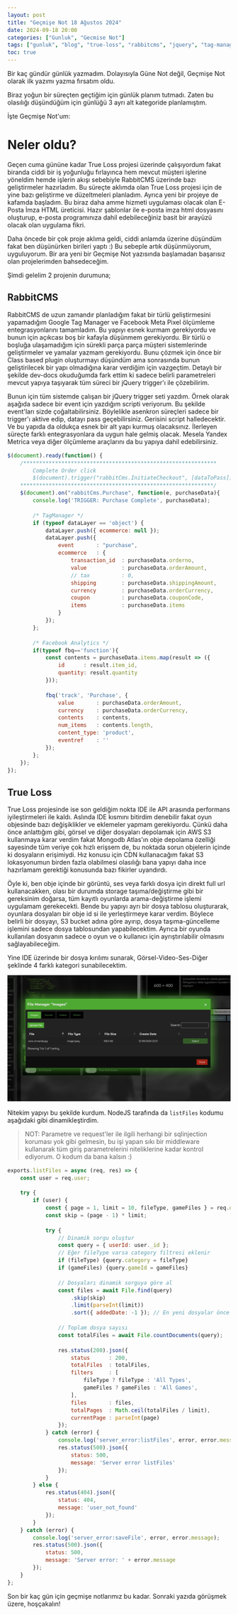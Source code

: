 ```yaml
---
layout: post
title: "Geçmişe Not 18 Ağustos 2024"
date: 2024-09-18 20:00
categories: ["Gunluk", "Gecmise Not"]
tags: ["gunluk", "blog", "true-loss", "rabbitcms", "jquery", "tag-manager", "facebook-meta", "meta-pixel"]
toc: true
---
```


Bir kaç gündür günlük yazmadım. Dolayısıyla Güne Not değil, Geçmişe Not olarak ilk yazımı yazma fırsatım oldu.

Biraz yoğun bir süreçten geçtiğim için günlük planım tutmadı. Zaten bu olasılığı düşündüğüm için günlüğü 3 ayrı alt kategoride planlamıştım.

İşte Geçmişe Not'um:

# Neler oldu?
Geçen cuma gününe kadar True Loss projesi üzerinde çalışıyordum fakat biranda ciddi bir iş yoğunluğu fırlayınca hem mevcut müşteri işlerine yöneldim hemde işlerin akışı sebebiyle RabbitCMS üzerinde bazı geliştirmeler hazırladım. Bu süreçte aklımda olan True Loss projesi için de yine bazı geliştirme ve düzeltmeleri planladım. Ayrıca yeni bir projeye de kafamda başladım. Bu biraz daha amme hizmeti uygulaması olacak olan E-Posta İmza HTML üreticisi. Hazır şablonlar ile e-posta imza html dosyasını oluşturup, e-posta programınıza dahil edebileceğiniz basit bir arayüzü olacak olan uygulama fikri.

Daha öncede bir çok proje aklıma geldi, ciddi anlamda üzerine düşündüm fakat ben düşünürken birileri yaptı :) Bu sebeple artık düşünmüyorum, uyguluyorum. Bir ara yeni bir Geçmişe Not yazısında başlamadan başarısız olan projelerimden bahsedeceğim.

Şimdi gelelim 2 projenin durumuna;

## RabbitCMS
RabbitCMS de uzun zamandır planladığım fakat bir türlü geliştirmesini yapamadığım Google Tag Manager ve Facebook Meta Pixel ölçümleme entegrasyonlarını tamamladım. Bu yapıyı esnek kurmam gerekiyordu ve bunun için açıkcası boş bir kafayla düşünmem gerekiyordu. Bir türlü o boşluğa ulaşamadığım için sürekli parça parça müşteri sistemlerinde geliştirmeler ve yamalar yazmam gerekiyordu. Bunu çözmek için önce bir Class based plugin oluşturmayı düşündüm ama sonrasında bunun geliştirilecek bir yapı olmadığına karar verdiğim için vazgeçtim. Detaylı bir şekilde dev-docs okuduğumda fark ettim ki sadece belirli parametreleri mevcut yapıya taşıyarak tüm süreci bir jQuery trigger'ı ile çözebilirim.

Bunun için tüm sistemde çalışan bir jQuery trigger seti yazdım. Örnek olarak aşağıda sadece bir event için yazdığım scripti veriyorum. Bu şekilde event'ları sizde çoğaltabilirsiniz. Böylelikle asenkron süreçleri sadece bir trigger'ı aktive edip, datayı pass geçebilirsiniz. Gerisini script halledecektir. Ve bu yapıda da oldukça esnek bir alt yapı kurmuş olacaksınız. İlerleyen süreçte farklı entegrasyonlara da uygun hale gelmiş olacak. Mesela Yandex Metrica veya diğer ölçümleme araçlarını da bu yapıya dahil edebilirsiniz.

```javascript
$(document).ready(function() {
    /*************************************************************
        Complete Order click
        $(document).trigger("rabbitCms.InitiateCheckout", [dataToPass]);
    *************************************************************/
    $(document).on("rabbitCms.Purchase", function(e, purchaseData){
        console.log('TRIGGER: Purchase Complete', purchaseData);
        
        /* TagManager */
        if (typeof dataLayer == 'object') {
            dataLayer.push({ ecommerce: null });
            dataLayer.push({
                event       : "purchase",
                ecommerce   : {
                    transaction_id  : purchaseData.orderno,
                    value           : purchaseData.orderAmount,
                    // tax          : 0,
                    shipping        : purchaseData.shippingAmount,
                    currency        : purchaseData.orderCurrency,
                    coupon          : purchaseData.couponCode,
                    items           : purchaseData.items
                }
            });
        };

        /* Facebook Analytics */
        if(typeof fbq=='function'){
            const contents = purchaseData.items.map(result => ({
                id      : result.item_id,
                quantity: result.quantity
            }));

            fbq('track', 'Purchase', {
                value       : purchaseData.orderAmount,
                currency    : purchaseData.orderCurrency,
                contents    : contents,
                num_items   : contents.length,
                content_type: 'product',
                eventref    : ''
            });
        };
    });
});
```

## True Loss
True Loss projesinde ise son geldiğim nokta IDE ile API arasında performans iyileştirmeleri ile kaldı. Aslında IDE kısmını bitirdim denebilir fakat oyun objesinde bazı değişiklikler ve eklemeler yapmam gerekiyordu. Çünkü daha önce anlattığım gibi, görsel ve diğer dosyaları depolamak için AWS S3 kullanmaya karar verdim fakat Mongodb Atlas'ın obje depolama özelliği sayesinde tüm veriye çok hızlı erişsem de, bu noktada sorun objelerin içinde ki dosyaların erişimiydi. Hız konusu için CDN kullanacağım fakat S3 lokasyonumun birden fazla olabilmesi olasılığı bana yapıyı daha ince hazırlamam gerektiği konusunda bazı fikirler uyandırdı. 

Öyle ki, ben obje içinde bir görüntü, ses veya farklı dosya için direkt full url kullanacakken, olası bir durumda storage taşıma/değiştirme gibi bir gereksinim doğarsa, tüm kayıtlı oyunlarda arama-değiştirme işlemi uygulamam gerekecekti. Bende bu yapıyı ayrı bir dosya tablosu oluşturarak, oyunlara dosyaları bir obje id si ile yerleştirmeye karar verdim. Böylece belirli bir dosyayı, S3 bucket adına göre ayırıp, dosya taşıma-güncelleme işlemini sadece dosya tablosundan yapabilecektim. Ayrıca bir oyunda kullanılan dosyanın sadece o oyun ve o kullanıcı için ayrıştırılabilir olmasını sağlayabileceğim.

Yine IDE üzerinde bir dosya kırılımı sunarak, Görsel-Video-Ses-Diğer şeklinde 4 farklı kategori sunabilecektim.

![True Loss File Manager](/assets/img/true-loss-filemanager.jpg)

Nitekim yapıyı bu şekilde kurdum.  NodeJS tarafında da `listFiles` kodumu aşağıdaki gibi dinamikleştirdim.

> NOT: Parametre ve request'ler ile ilgili herhangi bir sqlinjection koruması yok gibi gelmesin, bu işi yapan sıkı bir middleware kullanarak tüm giriş parametrelerini niteliklerine kadar kontrol ediyorum. O kodum da bana kalsın :)


```javascript
exports.listFiles = async (req, res) => {
    const user = req.user;

    try {
        if (user) {
            const { page = 1, limit = 10, fileType, gameFiles } = req.query;
            const skip = (page - 1) * limit;

            try {
                // Dinamik sorgu oluştur
                const query = { userId: user._id };
                // Eğer fileType varsa category filtresi eklenir
                if (fileType) {query.category = fileType}
                if (gameFiles) {query.gameId = gameFiles}

                // Dosyaları dinamik sorguya göre al
                const files = await File.find(query)
                    .skip(skip)
                    .limit(parseInt(limit))
                    .sort({ addedDate: -1 }); // En yeni dosyalar önce gelir

                // Toplam dosya sayısı
                const totalFiles = await File.countDocuments(query);

                res.status(200).json({
                    status      : 200,
                    totalFiles  : totalFiles,
                    filters     : [
                        fileType ? fileType : 'All Types',
                        gameFiles ? gameFiles : 'All Games',
                    ],
                    files       : files,
                    totalPages  : Math.ceil(totalFiles / limit),
                    currentPage : parseInt(page)
                });
            } catch (error) {
                console.log('server_error:listFiles', error, error.message);
                res.status(500).json({
                    status: 500,
                    message: 'Server error listFiles'
                });
            }
        } else {
            res.status(404).json({
                status: 404,
                message: 'user_not_found'
            });
        }
    } catch (error) {
        console.log('server_error:saveFile', error, error.message);
        res.status(500).json({
            status: 500,
            message: 'Server error: ' + error.message
        });
    }
};
```


Son bir kaç gün için geçmişe notlarımız bu kadar. Sonraki yazıda görüşmek üzere, hoşçakalın!